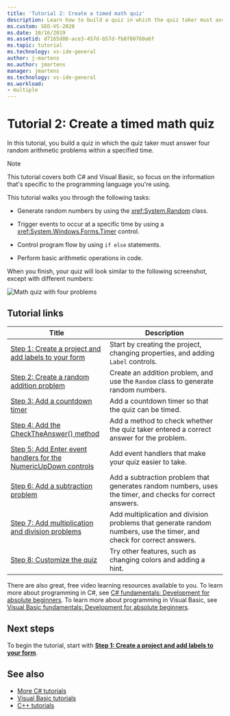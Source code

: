 ```yaml
---
title: 'Tutorial 2: Create a timed math quiz'
description: Learn how to build a quiz in which the quiz taker must answer four random arithmetic problems within a specified time.
ms.custom: SEO-VS-2020
ms.date: 10/16/2019
ms.assetid: d7165d08-ace3-457d-b57d-fb8f80760a6f
ms.topic: tutorial
ms.technology: vs-ide-general
author: j-martens
ms.author: jmartens
manager: jmartens
ms.technology: vs-ide-general
ms.workload:
- multiple
---
```

# Tutorial 2: Create a timed math quiz

In this tutorial, you build a quiz in which the quiz taker must answer four random arithmetic problems within a specified time.

> [!NOTE]
> This tutorial covers both C# and Visual Basic, so focus on the information that's specific to the programming language you're using.

This tutorial walks you through the following tasks:

- Generate random numbers by using the <xref:System.Random> class.

- Trigger events to occur at a specific time by using a <xref:System.Windows.Forms.Timer> control.

- Control program flow by using `if else` statements.

- Perform basic arithmetic operations in code.

When you finish, your quiz will look similar to the following screenshot, except with different numbers:

![Math quiz with four problems](../ide/media/express_finishedquiz.png)

## Tutorial links

|Title|Description|
|-----------|-----------------|
|[Step 1: Create a project and add labels to your form](../ide/step-1-create-a-project-and-add-labels-to-your-form.md)|Start by creating the project, changing properties, and adding `Label` controls.|
|[Step 2: Create a random addition problem](../ide/step-2-create-a-random-addition-problem.md)|Create an addition problem, and use the `Random` class to generate random numbers.|
|[Step 3: Add a countdown timer](../ide/step-3-add-a-countdown-timer.md)|Add a countdown timer so that the quiz can be timed.|
|[Step 4: Add the CheckTheAnswer() method](../ide/step-4-add-the-checktheanswer-parens-method.md)|Add a method to check whether the quiz taker entered a correct answer for the problem.|
|[Step 5: Add Enter event handlers for the NumericUpDown controls](../ide/step-5-add-enter-event-handlers-for-the-numericupdown-controls.md)|Add event handlers that make your quiz easier to take.|
|[Step 6: Add a subtraction problem](../ide/step-6-add-a-subtraction-problem.md)|Add a subtraction problem that generates random numbers, uses the timer, and checks for correct answers.|
|[Step 7: Add multiplication and division problems](../ide/step-7-add-multiplication-and-division-problems.md)|Add multiplication and division problems that generate random numbers, use the timer, and check for correct answers.|
|[Step 8: Customize the quiz](../ide/step-8-customize-the-quiz.md)|Try other features, such as changing colors and adding a hint.|

There are also great, free video learning resources available to you. To learn more about programming in C#, see [C# fundamentals: Development for absolute beginners](https://channel9.msdn.com/Series/C-Sharp-Fundamentals-Development-for-Absolute-Beginners). To learn more about programming in Visual Basic, see [Visual Basic fundamentals: Development for absolute beginners](https://channel9.msdn.com/Series/Visual-Basic-Development-for-Absolute-Beginners).

## Next steps

To begin the tutorial, start with **[Step 1: Create a project and add labels to your form](../ide/step-1-create-a-project-and-add-labels-to-your-form.md)**.

## See also

* [More C# tutorials](../get-started/csharp/index.yml)
* [Visual Basic tutorials](../get-started/visual-basic/index.yml)
* [C++ tutorials](/cpp/get-started/tutorial-console-cpp)